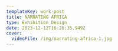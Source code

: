 ```yaml
---
templateKey: work-post
title: NARRATING AFRICA
type: Exhibition Design
date: 2023-12-12T16:26:35.949Z
cover:
  videoFile: /img/narrating-africa-1.jpg
---
```

